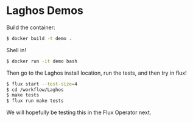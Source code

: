 # Laghos Demos

Build the container:

```bash
$ docker build -t demo .
```

Shell in!

```bash
$ docker run -it demo bash
```

Then go to the Laghos install location, run the tests, and then try in flux!

```bash
$ flux start --test-size=4
$ cd /workflow/Laghos 
$ make tests
$ flux run make tests
```

We will hopefully be testing this in the Flux Operator next.
